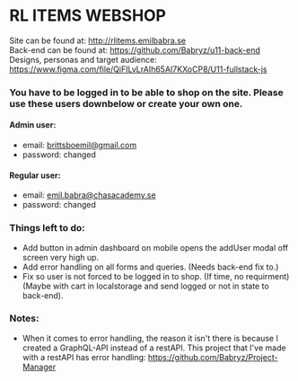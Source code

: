 # RL ITEMS WEBSHOP

Site can be found at: http://rlitems.emilbabra.se  
Back-end can be found at: https://github.com/Babryz/u11-back-end  
Designs, personas and target audience: https://www.figma.com/file/QiFILvLrAIh65AI7KXoCP8/U11-fullstack-js

### You have to be logged in to be able to shop on the site. Please use these users downbelow or create your own one.

#### Admin user:

- email: brittsboemil@gmail.com
- password: changed

#### Regular user:

- email: emil.babra@chasacademy.se
- password: changed

### Things left to do:

- Add button in admin dashboard on mobile opens the addUser modal off screen very high up.
- Add error handling on all forms and queries. (Needs back-end fix to.)
- Fix so user is not forced to be logged in to shop. (If time, no requirment)(Maybe with cart in localstorage and send logged or not in state to back-end).

### Notes:

- When it comes to error handling, the reason it isn't there is because I created a GraphQL-API instead of a restAPI. This project that I've made with a restAPI has error handling: https://github.com/Babryz/Project-Manager
